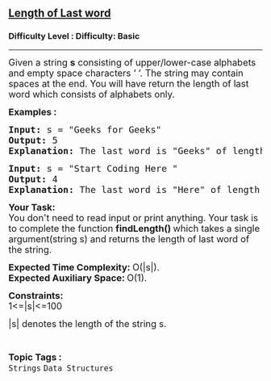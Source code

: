 <h2><a href="https://www.geeksforgeeks.org/problems/length-of-last-word5721/1">Length of Last word</a></h2><h3>Difficulty Level : Difficulty: Basic</h3><hr><div class="problems_problem_content__Xm_eO"><p><span style="font-size: 18px;">Given a string <strong>s</strong> consisting of upper/lower-case alphabets and empty space characters ‘ ‘. The string may contain spaces at the end. You will have return the length of last word which consists of alphabets only.</span></p>
<p><span style="font-size: 18px;"><strong>Examples :<br></strong></span></p>
<pre><span style="font-size: 18px;"><strong>Input: </strong>s = "Geeks for Geeks"<strong>
Output: </strong>5
<strong>Explanation: </strong>The last word is "Geeks" of length 5.</span></pre>
<pre><span style="font-size: 18px;"><strong>Input: </strong>s = "Start Coding Here "
<strong>Output: </strong>4
<strong>Explanation: </strong>The last word is "Here" of length 4.</span></pre>
<p><span style="font-size: 18px;"><strong>Your Task:</strong><br>You don't need to read input or print anything. Your task is to complete the function <strong>findLength()&nbsp;</strong>which takes a single argument(string s) and returns the length of last word of the string.</span></p>
<p><span style="font-size: 18px;"><strong>Expected Time Complexity:&nbsp;</strong>O(|s|).<br><strong>Expected Auxiliary Space:&nbsp;</strong>O(1).</span></p>
<p><span style="font-size: 18px;"><strong>Constraints:</strong><br>1&lt;=|s|&lt;=100</span></p>
<p><span style="font-size: 18px;">|s| denotes the length of the string s.</span></p></div><br><p><span style=font-size:18px><strong>Topic Tags : </strong><br><code>Strings</code>&nbsp;<code>Data Structures</code>&nbsp;